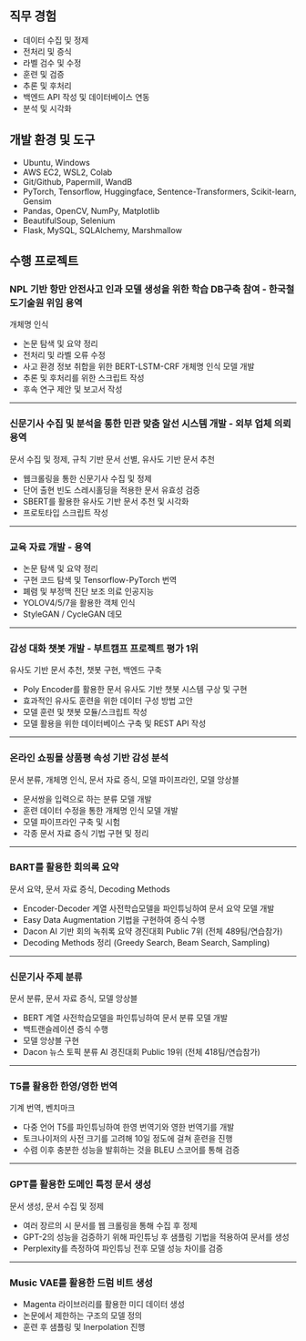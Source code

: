 ## 직무 경험

- 데이터 수집 및 정제
- 전처리 및 증식
- 라벨 검수 및 수정
- 훈련 및 검증
- 추론 및 후처리
- 백엔드 API 작성 및 데이터베이스 연동
- 분석 및 시각화

## 개발 환경 및 도구

- Ubuntu, Windows
- AWS EC2, WSL2, Colab
- Git/Github, Papermill, WandB
- PyTorch, Tensorflow, Huggingface, Sentence-Transformers, Scikit-learn, Gensim
- Pandas, OpenCV, NumPy, Matplotlib
- BeautifulSoup, Selenium
- Flask, MySQL, SQLAlchemy, Marshmallow

## 수행 프로젝트

### NPL 기반 항만 안전사고 인과 모델 생성을 위한 학습 DB구축 참여 - 한국철도기술원 위임 용역

개체명 인식

- 논문 탐색 및 요약 정리
- 전처리 및 라벨 오류 수정
- 사고 환경 정보 취합을 위한 BERT-LSTM-CRF 개체명 인식 모델 개발
- 추론 및 후처리를 위한 스크립트 작성
- 후속 연구 제안 및 보고서 작성

---

### 신문기사 수집 및 분석을 통한 민관 맞춤 알선 시스템 개발 - 외부 업체 의뢰 용역

문서 수집 및 정제, 규칙 기반 문서 선별, 유사도 기반 문서 추천

- 웹크롤링을 통한 신문기사 수집 및 정제
- 단어 출현 빈도 스레시홀딩을 적용한 문서 유효성 검증
- SBERT를 활용한 유사도 기반 문서 추천 및 시각화
- 프로토타입 스크립트 작성

---

### 교육 자료 개발 - 용역

- 논문 탐색 및 요약 정리
- 구현 코드 탐색 및 Tensorflow-PyTorch 번역
- 폐렴 및 부정맥 진단 보조 의료 인공지능
- YOLOV4/5/7을 활용한 객체 인식
- StyleGAN / CycleGAN 데모

---

### 감성 대화 챗봇 개발 - 부트캠프 프로젝트 평가 1위

유사도 기반 문서 추천, 챗봇 구현, 백엔드 구축

- Poly Encoder를 활용한 문서 유사도 기반 챗봇 시스템 구상 및 구현
- 효과적인 유사도 훈련을 위한 데이터 구성 방법 고안
- 모델 훈련 및 챗봇 모듈/스크립트 작성
- 모델 활용을 위한 데이터베이스 구축 및 REST API 작성

---

### 온라인 쇼핑몰 상품평 속성 기반 감성 분석

문서 분류, 개체명 인식, 문서 자료 증식, 모델 파이프라인, 모델 앙상블

- 문서쌍을 입력으로 하는 분류 모델 개발
- 훈련 데이터 수정을 통한 개체명 인식 모델 개발
- 모델 파이프라인 구축 및 시험
- 각종 문서 자료 증식 기법 구현 및 정리

---

### BART를 활용한 회의록 요약

문서 요약, 문서 자료 증식, Decoding Methods

- Encoder-Decoder 계열 사전학습모델을 파인튜닝하여 문서 요약 모델 개발
- Easy Data Augmentation 기법을 구현하여 증식 수행
- Dacon AI 기반 회의 녹취록 요약 경진대회 Public 7위 (전체 489팀/연습참가)
- Decoding Methods 정리 (Greedy Search, Beam Search, Sampling)

---

### 신문기사 주제 분류

문서 분류, 문서 자료 증식, 모델 앙상블

- BERT 계열 사전학습모델을 파인튜닝하여 문서 분류 모델 개발
- 백트랜슬레이션 증식 수행
- 모델 앙상블 구현
- Dacon 뉴스 토픽 분류 AI 경진대회 Public 19위 (전체 418팀/연습참가)

---

### T5를 활용한 한영/영한 번역

기계 번역, 벤치마크

- 다중 언어 T5를 파인튜닝하여 한영 번역기와 영한 번역기를 개발
- 토크나이저의 사전 크기를 고려해 10일 정도에 걸쳐 훈련을 진행
- 수렴 이후 충분한 성능을 발휘하는 것을 BLEU 스코어를 통해 검증

---

### GPT를 활용한 도메인 특정 문서 생성

문서 생성, 문서 수집 및 정제

- 여러 장르의 시 문서를 웹 크롤링을 통해 수집 후 정제
- GPT-2의 성능을 검증하기 위해 파인튜닝 후 샘플링 기법을 적용하여 문서를 생성
- Perplexity를 측정하여 파인튜닝 전후 모델 성능 차이를 검증

---

### Music VAE를 활용한 드럼 비트 생성

- Magenta 라이브러리를 활용한 미디 데이터 생성
- 논문에서 제한하는 구조의 모델 정의
- 훈련 후 샘플링 및 Inerpolation 진행